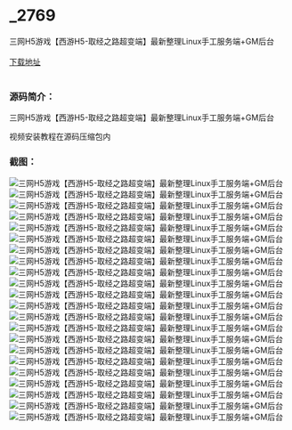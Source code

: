 # _2769
三网H5游戏【西游H5-取经之路超变端】最新整理Linux手工服务端+GM后台
<br/></br>
[下载地址](https://www.uuid2.com/2769.html "下载地址")
<br/></br>
<h3>源码简介：</h3>
<p>三网H5游戏【西游H5-取经之路超变端】最新整理Linux手工服务端+GM后台<p>
<p>视频安装教程在源码压缩包内<p>
<h3>截图：</h3>
<img src="https://www.uuid2.com/wp-content/uploads/img/202111/bcc2aba406.jpg" alt="三网H5游戏【西游H5-取经之路超变端】最新整理Linux手工服务端+GM后台"><img src="https://www.uuid2.com/wp-content/uploads/img/202111/029be55103.jpg" alt="三网H5游戏【西游H5-取经之路超变端】最新整理Linux手工服务端+GM后台"><img src="https://www.uuid2.com/wp-content/uploads/img/202111/f0e9fc8673.jpg" alt="三网H5游戏【西游H5-取经之路超变端】最新整理Linux手工服务端+GM后台"><img src="https://www.uuid2.com/wp-content/uploads/img/202111/a084849332.jpg" alt="三网H5游戏【西游H5-取经之路超变端】最新整理Linux手工服务端+GM后台"><img src="https://www.uuid2.com/wp-content/uploads/img/202111/c5c88d8455.jpg" alt="三网H5游戏【西游H5-取经之路超变端】最新整理Linux手工服务端+GM后台"><img src="https://www.uuid2.com/wp-content/uploads/img/202111/d1c00f9709.jpg" alt="三网H5游戏【西游H5-取经之路超变端】最新整理Linux手工服务端+GM后台"><img src="https://www.uuid2.com/wp-content/uploads/img/202111/eb62bd9554.jpg" alt="三网H5游戏【西游H5-取经之路超变端】最新整理Linux手工服务端+GM后台"><img src="https://www.uuid2.com/wp-content/uploads/img/202111/f1a731d878.jpg" alt="三网H5游戏【西游H5-取经之路超变端】最新整理Linux手工服务端+GM后台"><img src="https://www.uuid2.com/wp-content/uploads/img/202111/f847193812.jpg" alt="三网H5游戏【西游H5-取经之路超变端】最新整理Linux手工服务端+GM后台"><img src="https://www.uuid2.com/wp-content/uploads/img/202111/a079127655.jpg" alt="三网H5游戏【西游H5-取经之路超变端】最新整理Linux手工服务端+GM后台"><img src="https://www.uuid2.com/wp-content/uploads/img/202111/261f6ed412.jpg" alt="三网H5游戏【西游H5-取经之路超变端】最新整理Linux手工服务端+GM后台"><img src="https://www.uuid2.com/wp-content/uploads/img/202111/612b3bf829.jpg" alt="三网H5游戏【西游H5-取经之路超变端】最新整理Linux手工服务端+GM后台"><img src="https://www.uuid2.com/wp-content/uploads/img/202111/e3b4bbb247.jpg" alt="三网H5游戏【西游H5-取经之路超变端】最新整理Linux手工服务端+GM后台"><img src="https://www.uuid2.com/wp-content/uploads/img/202111/ec65d82389.jpg" alt="三网H5游戏【西游H5-取经之路超变端】最新整理Linux手工服务端+GM后台"><img src="https://www.uuid2.com/wp-content/uploads/img/202111/e4bd0d7431.jpg" alt="三网H5游戏【西游H5-取经之路超变端】最新整理Linux手工服务端+GM后台"><img src="https://www.uuid2.com/wp-content/uploads/img/202111/f373e9b290.jpg" alt="三网H5游戏【西游H5-取经之路超变端】最新整理Linux手工服务端+GM后台"><img src="https://www.uuid2.com/wp-content/uploads/img/202111/288080c743.jpg" alt="三网H5游戏【西游H5-取经之路超变端】最新整理Linux手工服务端+GM后台"><img src="https://www.uuid2.com/wp-content/uploads/img/202111/d545d04710.jpg" alt="三网H5游戏【西游H5-取经之路超变端】最新整理Linux手工服务端+GM后台"><img src="https://www.uuid2.com/wp-content/uploads/img/202111/e01cde5701.jpg" alt="三网H5游戏【西游H5-取经之路超变端】最新整理Linux手工服务端+GM后台"><img src="https://www.uuid2.com/wp-content/uploads/img/202111/abaa50a300.jpg" alt="三网H5游戏【西游H5-取经之路超变端】最新整理Linux手工服务端+GM后台"><img src="https://www.uuid2.com/wp-content/uploads/img/202111/ccb5663346.jpg" alt="三网H5游戏【西游H5-取经之路超变端】最新整理Linux手工服务端+GM后台"><img src="https://www.uuid2.com/wp-content/uploads/img/202111/48703da958.jpg" alt="三网H5游戏【西游H5-取经之路超变端】最新整理Linux手工服务端+GM后台">
